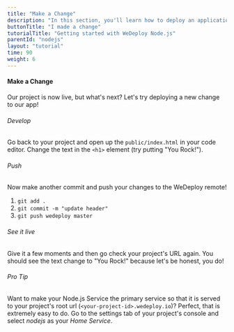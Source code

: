 ```yaml
---
title: "Make a Change"
description: "In this section, you'll learn how to deploy an application using WeDeploy Node.js."
buttonTitle: "I made a change"
tutorialTitle: "Getting started with WeDeploy Node.js"
parentId: "nodejs"
layout: "tutorial"
time: 90
weight: 6
---
```


#### Make a Change

Our project is now live, but what's next? Let's try deploying a new change to our app!

###### Develop

Go back to your project and open up the `public/index.html` in your code editor. Change the text in the `<h1>` element (try putting "You Rock!").

###### Push

Now make another commit and push your changes to the WeDeploy remote!

1. `git add .`
2. `git commit -m "update header"`
3. `git push wedeploy master`

###### See it live

Give it a few moments and then go check your project's URL again. You should see the text change to "You Rock!" because let's be honest, you do!

<aside>

###### <span class="icon-16-star"></span> Pro Tip

Want to make your Node.js Service the primary service so that it is served to your project's root url (`<your-project-id>.wedeploy.io`)? Perfect, that is extremely easy to do. Go to the settings tab of your project's console and select _nodejs_ as your _Home Service_.

</aside>
